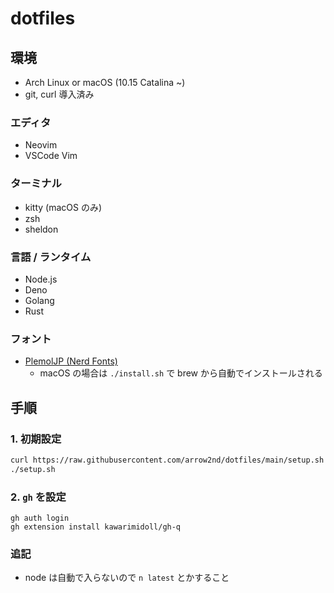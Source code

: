 # dotfiles

## 環境

- Arch Linux or macOS (10.15 Catalina ~)
- git, curl 導入済み

### エディタ

- Neovim
- VSCode Vim

### ターミナル

- kitty (macOS のみ)
- zsh
- sheldon

### 言語 / ランタイム

- Node.js
- Deno
- Golang
- Rust

### フォント

- [PlemolJP (Nerd Fonts)](https://github.com/yuru7/PlemolJP)
  - macOS の場合は `./install.sh` で brew から自動でインストールされる

## 手順

### 1. 初期設定

```sh
curl https://raw.githubusercontent.com/arrow2nd/dotfiles/main/setup.sh > setup.sh
./setup.sh
```

### 2. `gh` を設定

```
gh auth login
gh extension install kawarimidoll/gh-q
```

### 追記

- node は自動で入らないので `n latest` とかすること
